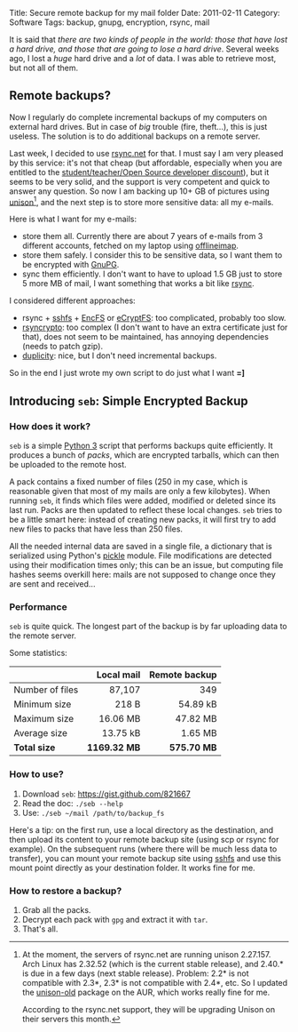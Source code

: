 Title: Secure remote backup for my mail folder
Date: 2011-02-11
Category: Software
Tags: backup, gnupg, encryption, rsync, mail

It is said that *there are two kinds of people in the world: those that have
lost a hard drive, and those that are going to lose a hard drive*. Several weeks
ago, I lost a *huge* hard drive and a *lot* of data. I was able to retrieve
most, but not all of them.


## Remote backups?

Now I regularly do complete incremental backups of my computers on external hard
drives. But in case of *big* trouble (fire, theft...), this is just useless. The
solution is to do additional backups on a remote server.

Last week, I decided to use [rsync.net][] for that. I must say I am very pleased
by this service: it's not that cheap (but affordable, especially when you are
entitled to the [student/teacher/Open Source developer discount][discount]), but
it seems to be very solid, and the support is very competent and quick to answer
any question. So now I am backing up 10+ GB of pictures using [unison][][^1],
and the next step is to store more sensitive data: all my e-mails.

Here is what I want for my e-mails:

- store them all. Currently there are about 7 years of e-mails from 3 different
  accounts, fetched on my laptop using [offlineimap][].
- store them safely. I consider this to be sensitive data, so I want them to be
  encrypted with [GnuPG][].
- sync them efficiently. I don't want to have to upload 1.5 GB just to store 5
  more MB of mail, I want something that works a bit like [rsync][].

I considered different approaches:

- rsync + [sshfs][] + [EncFS][] or [eCryptFS][]: too complicated, probably too
  slow.
- [rsyncrypto][]: too complex (I don't want to have an extra certificate just
  for that), does not seem to be maintained, has annoying dependencies (needs to
  patch gzip).
- [duplicity][]: nice, but I don't need incremental backups.

So in the end I just wrote my own script to do just what I want **=]**


## Introducing `seb`: Simple Encrypted Backup

### How does it work?
`seb` is a simple [Python 3][] script that performs backups quite efficiently.
It produces a bunch of *packs*, which are encrypted tarballs, which can then be
uploaded to the remote host.

A pack contains a fixed number of files (250 in my case, which is reasonable
given that most of my mails are only a few kilobytes). When running `seb`, it
finds which files were added, modified or deleted since its last run. Packs are
then updated to reflect these local changes. `seb` tries to be a little smart
here: instead of creating new packs, it will first try to add new files to packs
that have less than 250 files.

All the needed internal data are saved in a single file, a dictionary that is
serialized using Python's [pickle][] module. File modifications are detected
using their modification times only; this can be an issue, but computing file
hashes seems overkill here: mails are not supposed to change once they are sent
and received...

### Performance
`seb` is quite quick. The longest part of the backup is by far uploading data to
the remote server.

Some statistics:

|                    | Local mail      | Remote backup |
|:------------------ | ---------------:| -------------:|
| Number of files    |          87,107 |           349 |
| Minimum size       |           218 B |      54.89 kB |
| Maximum size       |        16.06 MB |      47.82 MB |
| Average size       |        13.75 kB |       1.65 MB |
| **Total size**     |  **1169.32 MB** | **575.70 MB** |

### How to use?
1. Download `seb`: <https://gist.github.com/821667>
2. Read the doc: `./seb --help`
3. Use: `./seb ~/mail /path/to/backup_fs`

Here's a tip: on the first run, use a local directory as the destination, and
then upload its content to your remote backup site (using scp or rsync for
example). On the subsequent runs (where there will be much less data to
transfer), you can mount your remote backup site using [sshfs][] and use this
mount point directly as your destination folder. It works fine for me.

### How to restore a backup?
1. Grab all the packs.
2. Decrypt each pack with `gpg` and extract it with `tar`.
3. That's all.


[^1]: At the moment, the servers of rsync.net are running unison 2.27.157. Arch
    Linux has 2.32.52 (which is the current stable release), and 2.40.\* is due
    in a few days (next stable release). Problem: 2.2\* is not compatible with
    2.3\*, 2.3\* is not compatible with 2.4\*, etc. So I updated the
    [unison-old][] package on the AUR, which works really fine for me.

    According to the rsync.net support, they will be upgrading Unison on their
    servers this month.

[rsync.net]: http://www.rsync.net/
[discount]: http://www.rsync.net/resources/faq.html#14
[unison]: http://www.cis.upenn.edu/~bcpierce/unison/
[offlineimap]: http://offlineimap.org/
[gnupg]: http://www.gnupg.org/
[rsync]: http://samba.anu.edu.au/rsync/
[sshfs]: http://fuse.sourceforge.net/sshfs.html
[encfs]: http://www.arg0.net/encfs
[ecryptfs]: https://launchpad.net/ecryptfs
[rsyncrypto]: http://rsyncrypto.lingnu.com/
[duplicity]: http://duplicity.nongnu.org/
[python 3]: http://www.python.org/
[pickle]: http://docs.python.org/py3k/library/pickle.html
[unison-old]: http://aur.archlinux.org/packages.php?ID=33399
